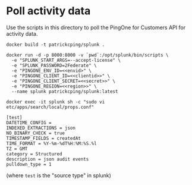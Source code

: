 # Poll activity data

Use the scripts in this directory to poll the PingOne for Customers API for activity data.

```shell
docker build -t patrickcping/splunk .
```

```shell
docker run -d -p 8000:8000 -v `pwd`:/opt/splunk/bin/scripts \
  -e "SPLUNK_START_ARGS=--accept-license" \
  -e "SPLUNK_PASSWORD=2Federate" \
  -e "PINGONE_ENV_ID=<<envid>" \
  -e "PINGONE_CLIENT_ID=<<clientid>>" \
  -e "PINGONE_CLIENT_SECRET=<<secret>>" \
  -e "PINGONE_REGION=<<region>>" \
  --name splunk patrickcping/splunk:latest
```

```shell
docker exec -it splunk sh -c "sudo vi etc/apps/search/local/props.conf"
```

```
[test]
DATETIME_CONFIG =
INDEXED_EXTRACTIONS = json
NO_BINARY_CHECK = true
TIMESTAMP_FIELDS = createdAt
TIME_FORMAT = %Y-%m-%dT%H:%M:%S.%l
TZ = GMT
category = Structured
description = json audit events
pulldown_type = 1
```
(where `test` is the "source type" in splunk)